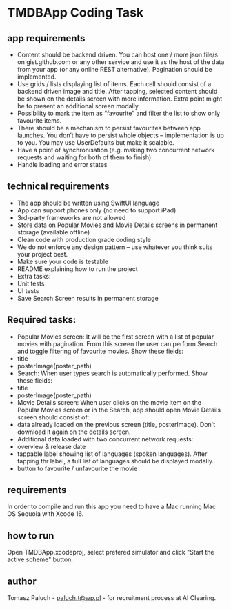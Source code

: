 # TMDBApp Coding Task

## app requirements
- Content should be backend driven. You can host one / more json file/s on gist.github.com or any other service and use it as the host of the data from your app (or any online REST alternative). Pagination should be implemented.
- Use grids / lists displaying list of items. Each cell should consist of a backend driven image and title. After tapping, selected content should be shown on the details screen with more information. Extra point might be to present an additional screen modally.
- Possibility to mark the item as “favourite” and filter the list to show only favourite items.
- There should be a mechanism to persist favourites between app launches. You don’t have to persist whole objects – implementation is up to you. You may use UserDefaults but make it scalable.
- Have a point of synchronisation (e.g. making two concurrent network requests and waiting for both of them to finish).
- Handle loading and error states

## technical requirements
- The app should be written using SwiftUI language
- App can support phones only (no need to support iPad)
- 3rd-party frameworks are not allowed
- Store data on Popular Movies and Movie Details screens in permanent storage (available offline)
- Clean code with production grade coding style
- We do not enforce any design pattern – use whatever you think suits your project best.
- Make sure your code is testable
- README explaining how to run the project
- Extra tasks:
 - Unit tests
 - UI tests
 - Save Search Screen results in permanent storage

## Required tasks:
- Popular Movies screen: It will be the first screen with a list of popular movies with pagination. From this screen the user can perform Search and toggle filtering of favourite movies. Show these fields:
 - title
 - posterImage(poster_path)
- Search: When user types search is automatically performed. Show these fields:
 - title
 - posterImage(poster_path)
- Movie Details screen: When user clicks on the movie item on the Popular Movies screen or in the Search, app should open Movie Details screen should consist of:
 - data already loaded on the previous screen (title, posterImage). Don't download it again on the details screen.
 - Additional data loaded with two concurrent network requests:
 - overview & release date
 - tappable label showing list of languages (spoken languages). After tapping thr label, a full list of languages should be displayed modally.
 - button to favourite / unfavourite the movie

## requirements
In order to compile and run this app you need to have a Mac running Mac OS Sequoia with Xcode 16.

## how to run
Open TMDBApp.xcodeproj, select prefered simulator and click "Start the active scheme" button.

## author
Tomasz Paluch - paluch.t@wp.pl - for recruitment process at AI Clearing.
